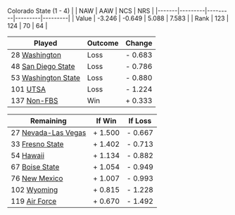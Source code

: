 Colorado State (1 - 4)
|       |   NAW   |   AAW   |   NCS   |   NRS   |
|-------|---------|---------|---------|---------|
| Value |  -3.246 |  -0.649 |   5.088 |   7.583 |
| Rank  |     123 |     124 |      70 |      64 |

| Played                    | Outcome    |  Change  |
|---------------------------|------------|----------|
|  28 [Washington            ](Washington.md)| Loss       | -  0.683 |
|  48 [San Diego State       ](SanDiegoState.md)| Loss       | -  0.786 |
|  53 [Washington State      ](WashingtonState.md)| Loss       | -  0.880 |
| 101 [UTSA                  ](UTSA.md)| Loss       | -  1.224 |
| 137 [Non-FBS               ](NonFBS.md)| Win        | +  0.333 |

| Remaining                 |  If Win  |  If Loss |
|---------------------------|----------|----------|
|  27 [Nevada-Las Vegas      ](NevadaLasVegas.md)| +  1.500 | -  0.667 |
|  33 [Fresno State          ](FresnoState.md)| +  1.402 | -  0.713 |
|  54 [Hawaii                ](Hawaii.md)| +  1.134 | -  0.882 |
|  67 [Boise State           ](BoiseState.md)| +  1.054 | -  0.949 |
|  76 [New Mexico            ](NewMexico.md)| +  1.007 | -  0.993 |
| 102 [Wyoming               ](Wyoming.md)| +  0.815 | -  1.228 |
| 119 [Air Force             ](AirForce.md)| +  0.670 | -  1.492 |

